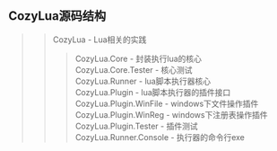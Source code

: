 CozyLua源码结构
--------------------------------
>> CozyLua - Lua相关的实践  
>>> CozyLua.Core - 封装执行lua的核心  
>>> CozyLua.Core.Tester - 核心测试  
>>> CozyLua.Runner - lua脚本执行器核心  
>>> CozyLua.Plugin - lua脚本执行器的插件接口  
>>> CozyLua.Plugin.WinFile - windows下文件操作插件  
>>> CozyLua.Plugin.WinReg - windows下注册表操作插件  
>>> CozyLua.Plugin.Tester - 插件测试  
>>> CozyLua.Runner.Console - 执行器的命令行exe  
>>